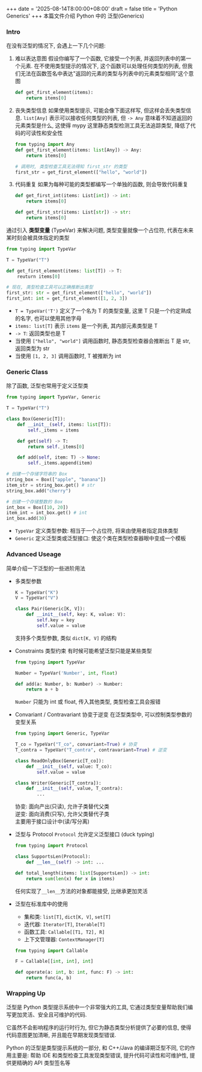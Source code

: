 +++
date = '2025-08-14T8:00:00+08:00'
draft = false
title = 'Python Generics'
+++
本篇文件介绍 Python 中的 泛型(Generics)

### Intro
在没有泛型的情况下, 会遇上一下几个问题:

1. 难以表达意图
    假设你编写了一个函数, 它接受一个列表, 并返回列表中的第一个元素.
    在不使用类型提示的情况下, 这个函数可以处理任何类型的列表, 但我们无法在函数签名中表达"返回的元素的类型与列表中的元素类型相同"这个意图
    ```Python
    def get_first_element(items):
        return items[0]
    ```

2. 丧失类型信息
    如果使用类型提示, 可能会像下面这样写, 但这样会丢失类型信息.
    `list[Any]` 表示可以接收任何类型的列表, 但 `-> Any` 意味着不知道返回的元素类型是什么, 这使得 mypy 这里静态类型检测工具无法追踪类型, 降低了代码的可读性和安全性
    ```Python
    from typing import Any
    def get_first_element(items: list[Any]) -> Any:
        return items[0]

    # 调用时, 类型检查工具无法得知 first_str 的类型
    first_str = get_first_element(["hello", "world"])
    ```

3. 代码重复
    如果为每种可能的类型都编写一个单独的函数, 则会导致代码重复
    ```Python
    def get_first_int(items: List[int]) -> int:
        return items[0]

    def get_first_str(items: List[str]) -> str:
        return items[0]
    ```

通过引入 **类型变量** (TypeVar) 来解决问题, 类型变量就像一个占位符, 代表在未来某时刻会被具体指定的类型
```Python
from typing import TypeVar

T = TypeVar("T")

def get_first_element(items: list[T]) -> T:
    reuturn items[0]

# 现在, 类型检查工具可以正确推断出类型
first_str: str = get_first_element(["hello", "world"])
first_int: int = get_first_element([1, 2, 3])
```
- `T = TypeVar('T')` 定义了一个名为 T 的类型变量, 这里 T 只是一个约定熟成的名字, 也可以使用其他字母
- `items: list[T]` 表示 `items` 是一个列表, 其内部元素类型是 T
- `-> T`: 返回类型也是 T
- 当使用 `["hello", "world"]` 调用函数时, 静态类型检查器会推断出 T 是 str, 返回类型为 str
- 当使用 `[1, 2, 3]` 调用函数时, T 被推断为 int

### Generic Class
除了函数, 泛型也常用于定义泛型类
```Python
from typing import TypeVar, Generic

T = TypeVar("T")

class Box(Generic[T]):
    def __init__(self, items: list[T]):
        self._items = items

    def get(self) -> T:
        return self._items[0]

    def add(self, item: T) -> None:
        self._items.append(item)

# 创建一个存储字符串的 Box
string_box = Box(["apple", "banana"])
item_str = string_box.get() # str
string_box.add("cherry")

# 创建一个存储整数的 Box
int_box = Box([10, 20])
item_int = int_box.get() # int
int_box.add(30)
```
- `TypeVar` 定义类型参数: 相当于一个占位符, 将来由使用者指定具体类型
- `Generic` 定义泛型类或泛型接口: 使这个类在类型检查器眼中变成一个模板


### Advanced Useage
简单介绍一下泛型的一些进阶用法

- 多类型参数
    ```Python
    K = TypeVar("K")
    V = TypeVar("V")

    class Pair(Generic[K, V]):
        def __init__(self, key: K, value: V):
            self.key = key
            self.value = value
    ```
    支持多个类型参数, 类似 `dict[K, V]` 的结构

- Constraints 类型约束
    有时候可能希望泛型只能是某些类型
    ```Python
    from typing import TypeVar

    Number = TypeVar('Number', int, float)
    
    def add(a: Number, b: Number) -> Number:
        return a + b
    ```
    `Number` 只能为 int 或 float, 传入其他类型, 类型检查工具会报错

- Convariant / Contravariant 协变于逆变
    在泛型类型中, 可以控制类型参数的变型关系
    ```Python
    from typing import Generic, TypeVar

    T_co = TypeVar("T_co", convariant=True) # 协变
    T_contra = TypeVar("T_contra", contravariant=True) # 逆变

    class ReadOnlyBox(Generic[T_co]):
        def __init__(self, value: T_co):
            self.value = value

    class Writer(Generic[T_contra]):
        def __init__(self, value, T_contra):
            ...
    ```
    协变: 面向产出(只读), 允许子类替代父类  
    逆变: 面向消费(只写), 允许父类替代子类  
    主要用于接口设计中(读/写分离)  

- 泛型与 Protocol
    `Protocol` 允许定义泛型接口 (duck typing)
    ```Python
    from typing import Protocol
    
    class SupportsLen(Protocol):
        def __len__(self) -> int: ...

    def total_length(items: list[SupportsLen]) -> int:
        return sum(len(x) for x in items)
    ```
    任何实现了`__len__`方法的对象都能接受, 比继承更加灵活

- 泛型在标准库中的使用
    - 集和类: `list[T]`, `dict[K, V]`, `set[T]`
    - 迭代器: `Iterator[T]`, `Iterable[T]`
    - 函数工具: `Callable[[T1, T2], R]`
    - 上下文管理器: `ContextManager[T]`

    ```Python
    from typing import Callable

    F = Callable[[int, int], int]

    def operate(a: int, b: int, func: F) -> int:
        return func(a, b)
    ```


### Wrapping Up
泛型是 Python 类型提示系统中一个非常强大的工具, 它通过类型变量帮助我们编写更加灵活、安全且可维护的代码.

它虽然不会影响程序的运行时行为, 但它为静态类型分析提供了必要的信息, 使得代码意图更加清晰, 并且能在早期发现类型错误.

Python 的泛型是类型提示系统的一部分, 和 C++/Java 的编译期泛型不同, 它的作用主要是: 帮助 IDE 和类型检查工具发现类型错误, 提升代码可读性和可维护性, 提供更精确的 API 类型签名等
